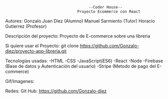                                          --Coder House--
                                    Proyecto Ecommerce con React 
Autores: 
Gonzalo Juan Diez (Alumno)
Manuel Sarmiento (Tutor)
Horacio Gutierrez (Profesor)

Descripción del proyecto:
Proyecto de E-commerce sobre una libreria

Si quiere usar el Proyecto:
git clone https://github.com/Gonzalo-diez/proyecto-app-libreria.git

Tecnologías usadas:
-HTML
-CSS
-JavaScript(ES6)
-React
-Node
-Firebase (Base de datos y Autenticación del usuario)
-Stripe (Metodo de pago del E-commerce)

Gif/Imagenes: 

Redes: 
Git Hub: https://github.com/Gonzalo-diez
